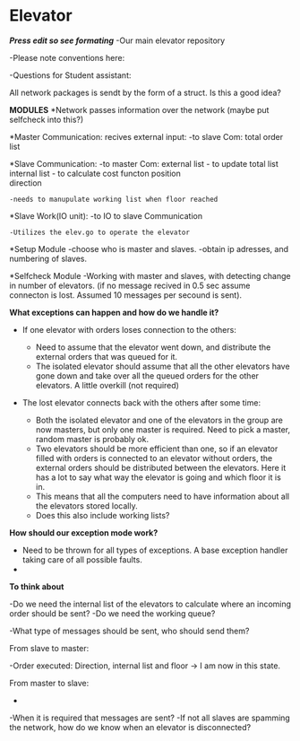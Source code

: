 Elevator
========
***Press edit so see formating***
-Our main elevator repository

-Please note conventions here:


-Questions for Student assistant:


All network packages is sendt by the form of a struct. Is this a good idea?



**MODULES**
*Network 
	passes information over the network
	(maybe put selfcheck into this?)

*Master Communication:
	recives external input:
	-to slave Com:
		total order list

*Slave Communication:
	-to master Com:
		external list	- to update total list
		internal list 	- to calculate cost functon
		position 		
		direction

	-needs to manupulate working list when floor reached

*Slave Work(IO unit):
	-to IO to slave Communication
	
	-Utilizes the elev.go to operate the elevator

*Setup Module
	-choose who is master and slaves.
	-obtain ip adresses, and numbering of slaves.

*Selfcheck Module
	-Working with master and slaves, with detecting change in number of elevators.
	(if no message recived in 0.5 sec assume connecton is lost. Assumed 10 messages per secound is sent).
	
	
**What exceptions can happen and how do we handle it?**

- If one elevator with orders loses connection to the others:
	- Need to assume that the elevator went down, and distribute the external orders that was queued for it.
	- The isolated elevator should assume that all the other elevators have gone down and take over all
	  the queued orders for the other elevators. A little overkill (not required)

- The lost elevator connects back with the others after some time:
	- Both the isolated elevator and one of the elevators in the group are now masters, but only one master 
	is required. Need to pick a master, random master is probably ok. 
	- Two elevators should be more efficient than one, so if an elevator filled with orders is connected to 
	an elevator without orders, the external orders should be distributed between the elevators.
	Here it has a lot to say what way the elevator is going and which floor it is in.
	- This means that all the computers need to have information about all the elevators stored locally.
	- Does this also include working lists?


**How should our exception mode work?**
- Need to be thrown for all types of exceptions. A base exception handler taking care of all possible faults.
- 


**To think about**

-Do we need the internal list of the elevators to calculate where an incoming order should be sent?
-Do we need the working queue?



-What type of messages should be sent, who should send them?

From slave to master:

-Order executed: Direction, internal list and floor -> I am now in this state.


From master to slave:

-



-When it is required that messages are sent?
-If not all slaves are spamming the network, how do we know when an elevator is disconnected?


